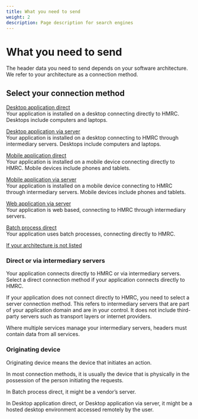 ```yaml
---
title: What you need to send
weight: 2
description: Page description for search engines
---
```


# What you need to send

The header data you need to send depends on your software architecture. We refer to your architecture as a connection method.

## Select your connection method

<a href="">Desktop application direct</a><br>
Your application is installed on a desktop connecting directly to HMRC. Desktops include computers and laptops.</p>

<a href="">Desktop application via server</a><br>
Your application is installed on a desktop connecting to HMRC through intermediary servers. Desktops include computers and laptops.

<a href="">Mobile application direct</a><br>
Your application is installed on a mobile device connecting directly to HMRC. Mobile devices include phones and tablets.

<a href="">Mobile application via server</a><br>
Your application is installed on a mobile device connecting to HMRC through intermediary servers. Mobile devices include phones and tablets.

<a href="">Web application via server</a><br>
Your application is web based, connecting to HMRC through intermediary servers.

<a href="">Batch process direct</a><br>
Your application uses batch processes, connecting directly to HMRC.


<a href="">If your architecture is not listed</a>



### Direct or via intermediary servers

Your application connects directly to HMRC or via intermediary servers. Select a direct connection method if your application connects directly to HMRC.

If your application does not connect directly to HMRC, you need to select a server connection method. This refers to intermediary servers that are part of your application domain and are in your control. It does not include third-party servers such as transport layers or internet providers.

Where multiple services manage your intermediary servers, headers must contain data from all services.


### Originating device

Originating device means the device that initiates an action.

In most connection methods, it is usually the device that is physically in the possession of the person initiating the requests.

<p>In Batch process direct, it might be a vendor’s server.</p>

<p>In Desktop application direct, or Desktop application via server, it might be a hosted desktop environment accessed remotely by the user.</p>
